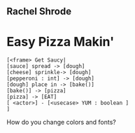 ## Rachel Shrode

# Easy Pizza Makin'


```nomnoml
[<frame> Get Saucy|
[sauce] spread -> [dough]
[cheese] sprinkle-> [dough] 
[pepperoni : int] -> [dough]
[dough] place in -> [bake()] 
[bake()] -> [pizza]
[pizza] -> [EAT]
[ <actor>] - [<usecase> YUM : boolean ]
]
```

How do you change colors and fonts?